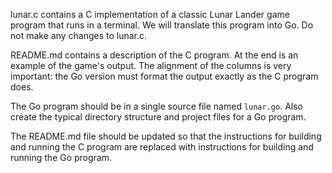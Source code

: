lunar.c contains a C implementation of a classic Lunar Lander game program that runs in a terminal.  We will translate this program into Go.  Do not make any changes to lunar.c.

README.md contains a description of the C program. At the end is an example of the game's output. The alignment of the columns is very important: the Go version must format the output exactly as the C program does.

The Go program should be in a single source file named `lunar.go`. Also create the typical directory structure and project files for a Go program.

The README.md file should be updated so that the instructions for building and running the C program are replaced with instructions for building and running the Go program.
